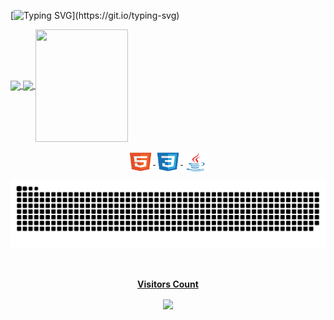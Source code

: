 [![Typing SVG](https://readme-typing-svg.demolab.com/?lines=Size=35&center=true&vCenter=true&width=1000&lines=Opa!+Eu+sou+o+Eduardo+Sanches;+Seja+Bem+vindo!+:%29;)](https://git.io/typing-svg)




<div>
  <a href="https://github.com/edusnches">
  <img height="180em"   align="center" src="https://github-readme-stats.vercel.app/api?username=edusnches&show_icons=true&theme=react&include_all_commits=true&count_private=true"/>
 <img height="180em"  align="center" src="https://github-readme-stats.vercel.app/api/top-langs/?username=edusnches&layout=compact&langs_count=7&theme=react"/>

  <img align="center" width="148" height="180" src="https://media1.tenor.com/images/68e8337fb4eb7e40645d832c64762a8b/tenor.gif?itemid=19443613">
</div>
<div  align="center"> 
  <div style="display: inline_block"><br>
  <img align="center" alt="HTML" height="30" width="40" src="https://raw.githubusercontent.com/devicons/devicon/master/icons/html5/html5-original.svg">
  <img align="center" alt="CSS" height="30" width="40" src="https://raw.githubusercontent.com/devicons/devicon/master/icons/css3/css3-original.svg">
  <img align="center" alt="java" height="30" width="40" src="https://raw.githubusercontent.com/devicons/devicon/master/icons/java/java-original.svg">
 
    
</div>
  
  

  ![Snake animation](https://github.com/ellen2121/ellen2121/blob/output/github-contribution-grid-snake.svg)


<div align="center">
<br><p align="centre"><b>Visitors Count</b></p>  
<p align="center"><img align="center" src="https://profile-counter.glitch.me/{edusnches}/count.svg" /></p> 
<br></div>



